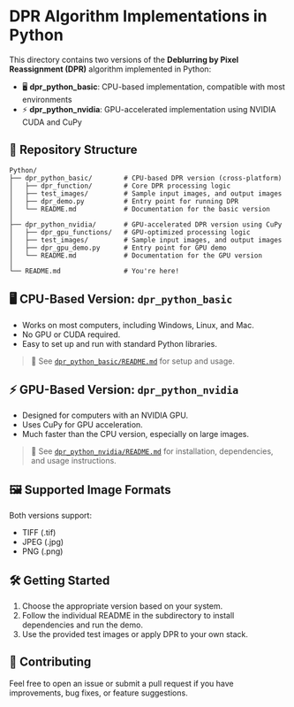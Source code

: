 # DPR Algorithm Implementations in Python

This directory contains two versions of the **Deblurring by Pixel Reassignment (DPR)** algorithm implemented in Python:

- 🖥️ **dpr_python_basic**: CPU-based implementation, compatible with most environments  
- ⚡ **dpr_python_nvidia**: GPU-accelerated implementation using NVIDIA CUDA and CuPy  

## 📁 Repository Structure

```plaintext
Python/
├── dpr_python_basic/        # CPU-based DPR version (cross-platform)
│   ├── dpr_function/        # Core DPR processing logic
│   ├── test_images/         # Sample input images, and output images
│   ├── dpr_demo.py          # Entry point for running DPR
│   └── README.md            # Documentation for the basic version
│
├── dpr_python_nvidia/       # GPU-accelerated DPR version using CuPy
│   ├── dpr_gpu_functions/   # GPU-optimized processing logic
│   ├── test_images/         # Sample input images, and output images
│   ├── dpr_gpu_demo.py      # Entry point for GPU demo
│   └── README.md            # Documentation for the GPU version
│
└── README.md                # You're here!
```

## 🖥️ CPU-Based Version: `dpr_python_basic`

- Works on most computers, including Windows, Linux, and Mac.
- No GPU or CUDA required.
- Easy to set up and run with standard Python libraries.

> 📄 See [`dpr_python_basic/README.md`](./dpr_python_basic/README.md) for setup and usage.

## ⚡ GPU-Based Version: `dpr_python_nvidia`

- Designed for computers with an NVIDIA GPU.
- Uses CuPy for GPU acceleration.
- Much faster than the CPU version, especially on large images.

> 📄 See [`dpr_python_nvidia/README.md`](./dpr_python_nvidia/README.md) for installation, dependencies, and usage instructions.

## 🖼️ Supported Image Formats

Both versions support:
- TIFF (.tif)
- JPEG (.jpg)
- PNG (.png)

## 🛠 Getting Started

1. Choose the appropriate version based on your system.
2. Follow the individual README in the subdirectory to install dependencies and run the demo.
3. Use the provided test images or apply DPR to your own stack.

## 🤝 Contributing

Feel free to open an issue or submit a pull request if you have improvements, bug fixes, or feature suggestions.
